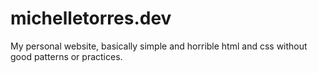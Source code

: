 # michelletorres.dev
My personal website, basically simple and horrible html and css without good patterns or practices.
